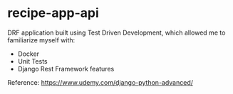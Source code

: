 # recipe-app-api
DRF application built using Test Driven Development, which allowed me to familiarize myself with:
- Docker
- Unit Tests
- Django Rest Framework features

Reference:
https://www.udemy.com/django-python-advanced/

 
